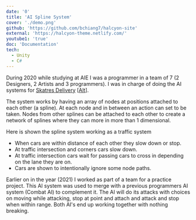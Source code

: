 ```yaml
---
date: '0'
title: 'AI Spline System'
cover: './demo.png'
github: 'https://github.com/bchiang7/halcyon-site'
external: 'https://halcyon-theme.netlify.com/'
youtube1: 'true'
doc: 'Documentation'
tech:
  - Unity
  - C#
---
```


During 2020 while studying at AIE I was a programmer in a team of 7 (2 Designers, 2 Artists and 3 programmers). I was in charge of doing the AI systems for [Skatres Delivery](https://valorkr.itch.io/skates-delivery) [[Alt](https://drive.google.com/file/d/1c76uegHtl-lmVtWYAfRb5wz78sHyKQs4/view)].

The system works by having an array of nodes at positions attached to each other (a spline). At each node and in between an action can set to be taken. Nodes from other splines can be attached to each other
to create a network of splines where they can more in more than 1 dimensional.

Here is shown the spline system working as a traffic system

- When cars are within distance of each other they slow down or stop.
- At traffic intersection and corners cars slow down.
- At traffic intersection cars wait for passing cars to cross in depending on the lane they are on.
- Cars are shown to intentionally ignore some node paths.

Earlier on in the year (2021) I worked as part of a team for a practice project. This AI system was
used to merge with a previous programmers AI system (Combat AI) to complement it.
The AI will do its attacks with choices on moving while attacking, stop at point and attach and attack and stop when within range. Both AI's end up working together with nothing breaking.
